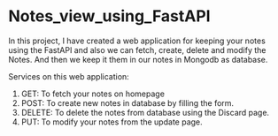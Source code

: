 # Notes_view_using_FastAPI
In this project, I have created a web application for keeping your notes using the FastAPI and also we can fetch, create, delete and modify the Notes.
And then we keep it them in our notes in Mongodb as database.

Services on this web application:

1. GET: To fetch your notes on homepage
2. POST: To create new notes in database by filling the form.
3. DELETE: To delete the notes from database using the Discard page.
4. PUT: To modify your notes from the update page.


